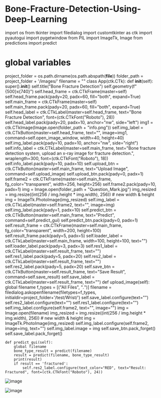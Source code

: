 # Bone-Fracture-Detection-Using-Deep-Learning
import os
from tkinter import filedialog
import customtkinter as ctk
import pyautogui
import pygetwindow
from PIL import ImageTk, Image
from predictions import predict
# global variables
project_folder = os.path.dirname(os.path.abspath(__file__))
folder_path = project_folder + '/images/'
filename = ""
class App(ctk.CTk):
    def __init__(self):
        super().__init__()
        self.title("Bone Fracture Detection")
        self.geometry(f"{500}x{740}")
        self.head_frame = ctk.CTkFrame(master=self)
        self.head_frame.pack(pady=20, padx=60, fill="both", expand=True)
        self.main_frame = ctk.CTkFrame(master=self)
        self.main_frame.pack(pady=20, padx=60, fill="both", expand=True)
        self.head_label = ctk.CTkLabel(master=self.head_frame, text="Bone Fracture Detection",
                                       font=(ctk.CTkFont("Roboto"), 28))
        self.head_label.pack(pady=20, padx=10, anchor="nw", side="left")
        img1 = ctk.CTkImage(Image.open(folder_path + "info.png"))
        self.img_label = ctk.CTkButton(master=self.head_frame, text="", image=img1, command=self.open_image_window,
                                       width=40, height=40)
        self.img_label.pack(pady=10, padx=10, anchor="nw", side="right")
        self.info_label = ctk.CTkLabel(master=self.main_frame,
                                       text="Bone fracture detection system, upload an x-ray image for fracture detection.",
                                       wraplength=300, font=(ctk.CTkFont("Roboto"), 18))
        self.info_label.pack(pady=10, padx=10)
        self.upload_btn = ctk.CTkButton(master=self.main_frame, text="Upload Image", command=self.upload_image)
        self.upload_btn.pack(pady=0, padx=1)
        self.frame2 = ctk.CTkFrame(master=self.main_frame, fg_color="transparent", width=256, height=256)
        self.frame2.pack(pady=10, padx=1)
        img = Image.open(folder_path + "Question_Mark.jpg")
        img_resized = img.resize((int(256 / img.height * img.width), 256))  # new width & height
        img = ImageTk.PhotoImage(img_resized)
         self.img_label = ctk.CTkLabel(master=self.frame2, text="", image=img)
        self.img_label.pack(pady=1, padx=10)
        self.predict_btn = ctk.CTkButton(master=self.main_frame, text="Predict", command=self.predict_gui)
        self.predict_btn.pack(pady=0, padx=1)
        self.result_frame = ctk.CTkFrame(master=self.main_frame, fg_color="transparent", width=200, height=100)
        self.result_frame.pack(pady=5, padx=5)
        self.loader_label = ctk.CTkLabel(master=self.main_frame, width=100, height=100, text="")
        self.loader_label.pack(pady=3, padx=3)
        self.res1_label = ctk.CTkLabel(master=self.result_frame, text="")
        self.res1_label.pack(pady=5, padx=20)
        self.res2_label = ctk.CTkLabel(master=self.result_frame, text="")
        self.res2_label.pack(pady=5, padx=20)
        self.save_btn = ctk.CTkButton(master=self.result_frame, text="Save Result", command=self.save_result)
        self.save_label = ctk.CTkLabel(master=self.result_frame, text="")
    def upload_image(self):
        global filename
        f_types = [("All Files", "*.*")]
        filename = filedialog.askopenfilename(filetypes=f_types, initialdir=project_folder+'/test/Wrist/')
        self.save_label.configure(text="")
        self.res2_label.configure(text="")
        self.res1_label.configure(text="")
        self.img_label.configure(self.frame2, text="", image="")
        img = Image.open(filename)
        img_resized = img.resize((int(256 / img.height * img.width), 256))  # new width & height
        img = ImageTk.PhotoImage(img_resized)
        self.img_label.configure(self.frame2, image=img, text="")
        self.img_label.image = img
        self.save_btn.pack_forget()
        self.save_label.pack_forget()

    def predict_gui(self):
        global filename
        bone_type_result = predict(filename)
        result = predict(filename, bone_type_result)
        print(result)
        if result == 'fractured':
            self.res2_label.configure(text_color="RED", text="Result: Fractured", font=(ctk.CTkFont("Roboto"), 24))
     
![image](https://github.com/user-attachments/assets/7f9a7dba-8d38-43ef-9c77-00bc52893b34)

       
![image](https://github.com/user-attachments/assets/df186491-9f57-480c-96a0-f1fbd0f379a9)
